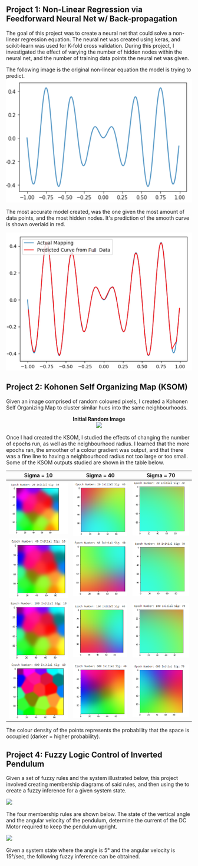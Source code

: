 ## Project 1: Non-Linear Regression via Feedforward Neural Net w/ Back-propagation
The goal of this project was to create a neural net that could solve a non-linear regression equation. The neural net was created using keras, and scikit-learn was used for K-fold cross validation. During this project, I investigated the effect of varying the number of hidden nodes within the neural net, and the number of training data points the neural net was given.

The following image is the original non-linear equation the model is trying to predict. 
![](media/NLEqn.PNG)

The most accurate model created, was the one given the most amount of data points, and the most hidden nodes. It's prediction of the smooth curve is shown overlaid in red.

![](media/model.PNG)

## Project 2: Kohonen Self Organizing Map (KSOM)

Given an image comprised of random coloured pixels, I created a Kohonen Self Organizing Map to cluster similar hues into the same neighbourhoods. 
<p align="center">
  <b>Initial Random Image</b><br>
  <img src='https://github.com/moward98/ML-page/edit/main/media/original.PNG'>
</p>



Once I had created the KSOM, I studied the effects of changing the number of epochs run, as well as the neighbourhood radius. I learned that the more epochs ran, the smoother of a colour gradient was output, and that there was a fine line to having a neighbourhood radius not too large or too small. 
Some of the KSOM outputs studied are shown in the table below.


| Sigma = 10  | Sigma = 40|Sigma = 70|
| :-------------: |:---------------------------:|:-:|
|![](media/2010.PNG) |![](media/2040.PNG) |![](media/2070.PNG) |
|![](media/4010.PNG) |![](media/4040.PNG) |![](media/4070.PNG) |
|![](media/10010.PNG)|![](media/10040.PNG)|![](media/10070.PNG)|
|![](media/60010.PNG)|![](media/60040.PNG)|![](media/60070.PNG)|


The colour density of the points represents the probability that the space is occupied (darker = higher probability).

## Project 4: Fuzzy Logic Control of Inverted Pendulum
Given a set of fuzzy rules and the system illustrated below, this project involved creating membership diagrams of said rules, and then using the to create a fuzzy inference for a given system state. 

![](media/system.PNG)

The four membership rules are shown below. The state of the vertical angle and the angular velocity of the pendulum, determine the current of the DC Motor required to keep the pendulum upright.

![](media/membership.PNG)

Given a system state where the angle is 5° and the angular velocity is 15°/sec, the following fuzzy inference can be obtained.





